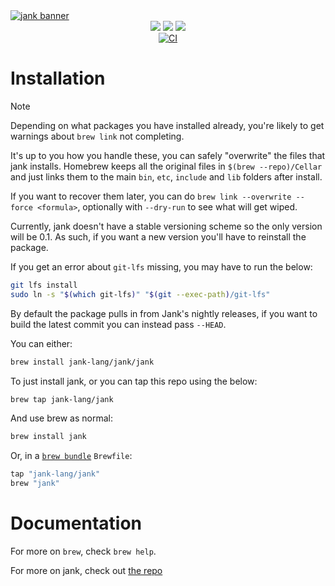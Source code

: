 <a href="https://jank-lang.org">
  <img src="https://media.githubusercontent.com/media/jank-lang/jank/main/.github/img/banner.png" alt="jank banner" />
</a>

<div align="center">
  <a href="https://clojurians.slack.com/archives/C03SRH97FDK" target="_blank"><img src="https://img.shields.io/badge/slack-%23jank-e01563.svg?style=flat&logo=slack&logoColor=fd893f&colorA=363636&colorB=363636" /></a>
  <a href="https://github.com/sponsors/jeaye" target="_blank"><img src="https://img.shields.io/github/sponsors/jeaye?style=flat&logo=github&logoColor=fd893f&colorA=363636&colorB=363636" /></a>
  <a href="https://twitter.com/jeayewilkerson" target="_blank"><img src="https://img.shields.io/twitter/follow/jeayewilkerson?style=flat&logo=x&logoColor=fd893f&colorA=363636&colorB=363636" /></a>
  <br/>
  <a href="https://github.com/jank-lang/homebrew-jank/actions" target="_blank"><img src="https://img.shields.io/github/actions/workflow/status/jank-lang/homebrew-jank/test.yml?branch=master&style=flat&logo=github&logoColor=fd893f&colorA=363636&colorB=363636" alt="CI" /></a>
</div>

# Installation
> [!NOTE]
> Depending on what packages you have installed already, you're likely to get warnings about `brew link` not completing.
>
> It's up to you how you handle these, you can safely "overwrite" the files that jank installs. Homebrew keeps all the original files in `$(brew --repo)/Cellar` and just links them to the main `bin`, `etc`, `include` and `lib` folders after install.
>
> If you want to recover them later, you can do `brew link --overwrite --force <formula>`, optionally with `--dry-run` to see what will get wiped.

Currently, jank doesn't have a stable versioning scheme so the only
version will be 0.1. As such, if you want a new version you'll have to
reinstall the package.

If you get an error about `git-lfs` missing, you may have to run the
below:

```bash
git lfs install
sudo ln -s "$(which git-lfs)" "$(git --exec-path)/git-lfs"
```

By default the package pulls in from Jank's nightly releases, if you
want to build the latest commit you can instead pass `--HEAD`.

You can either:

```bash
brew install jank-lang/jank/jank
```

To just install jank, or you can tap this repo using the below:

```bash
brew tap jank-lang/jank
```

And use brew as normal:

```bash
brew install jank
```

Or, in a [`brew bundle`](https://github.com/Homebrew/homebrew-bundle) `Brewfile`:

```ruby
tap "jank-lang/jank"
brew "jank"
```

# Documentation

For more on `brew`, check `brew help`.

For more on jank, check out [the repo](https://github.com/jank-lang/jank)
